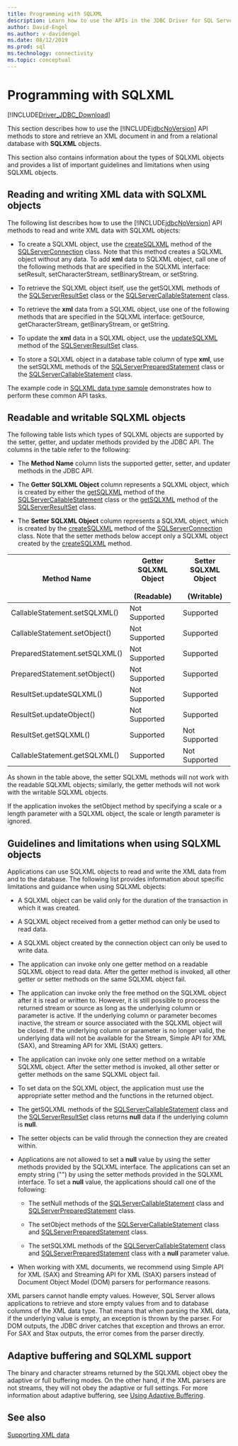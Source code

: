 ```yaml
---
title: Programming with SQLXML
description: Learn how to use the APIs in the JDBC Driver for SQL Server to store and retrieve XML documents using SQLXML objects.
author: David-Engel
ms.author: v-davidengel
ms.date: 08/12/2019
ms.prod: sql
ms.technology: connectivity
ms.topic: conceptual
---
```

# Programming with SQLXML

[!INCLUDE[Driver_JDBC_Download](../../includes/driver_jdbc_download.md)]

This section describes how to use the [!INCLUDE[jdbcNoVersion](../../includes/jdbcnoversion_md.md)] API methods to store and retrieve an XML document in and from a relational database with **SQLXML** objects.

This section also contains information about the types of SQLXML objects and provides a list of important guidelines and limitations when using SQLXML objects.

## Reading and writing XML data with SQLXML objects

The following list describes how to use the [!INCLUDE[jdbcNoVersion](../../includes/jdbcnoversion_md.md)] API methods to read and write XML data with SQLXML objects:

- To create a SQLXML object, use the [createSQLXML](reference/createsqlxml-method-sqlserverconnection.md) method of the [SQLServerConnection](reference/sqlserverconnection-class.md) class. Note that this method creates a SQLXML object without any data. To add **xml** data to SQLXML object, call one of the following methods that are specified in the SQLXML interface: setResult, setCharacterStream, setBinaryStream, or setString.

- To retrieve the SQLXML object itself, use the getSQLXML methods of the [SQLServerResultSet](reference/sqlserverresultset-class.md) class or the [SQLServerCallableStatement](reference/sqlservercallablestatement-class.md) class.

- To retrieve the **xml** data from a SQLXML object, use one of the following methods that are specified in the SQLXML interface: getSource, getCharacterStream, getBinaryStream, or getString.

- To update the **xml** data in a SQLXML object, use the [updateSQLXML](reference/updatesqlxml-method-sqlserverresultset.md) method of the [SQLServerResultSet](reference/sqlserverresultset-class.md) class.

- To store a SQLXML object in a database table column of type **xml**, use the setSQLXML methods of the [SQLServerPreparedStatement](reference/sqlserverpreparedstatement-class.md) class or the [SQLServerCallableStatement](reference/sqlservercallablestatement-class.md) class.

The example code in [SQLXML data type sample](sqlxml-data-type-sample.md) demonstrates how to perform these common API tasks.

## Readable and writable SQLXML objects

The following table lists which types of SQLXML objects are supported by the setter, getter, and updater methods provided by the JDBC API. The columns in the table refer to the following:

- The **Method Name** column lists the supported getter, setter, and updater methods in the JDBC API.

- The **Getter SQLXML Object** column represents a SQLXML object, which is created by either the [getSQLXML](reference/getsqlxml-method-sqlservercallablestatement.md) method of the [SQLServerCallableStatement](reference/sqlservercallablestatement-class.md) class or the [getSQLXML](reference/getsqlxml-method-sqlserverresultset.md) method of the [SQLServerResultSet](reference/sqlserverresultset-class.md) class.

- The **Setter SQLXML Object** column represents a SQLXML object, which is created by the [createSQLXML](reference/createsqlxml-method-sqlserverconnection.md) method of the [SQLServerConnection](reference/sqlserverconnection-class.md) class. Note that the setter methods below accept only a SQLXML object created by the [createSQLXML](reference/createsqlxml-method-sqlserverconnection.md) method.

|Method Name|Getter SQLXML Object<br /><br /> (Readable)|Setter SQLXML Object<br /><br /> (Writable)|
|-----------------|-------------------------------------------|-------------------------------------------|
|CallableStatement.setSQLXML()|Not Supported|Supported|
|CallableStatement.setObject()|Not Supported|Supported|
|PreparedStatement.setSQLXML()|Not Supported|Supported|
|PreparedStatement.setObject()|Not Supported|Supported|
|ResultSet.updateSQLXML()|Not Supported|Supported|
|ResultSet.updateObject()|Not Supported|Supported|
|ResultSet.getSQLXML()|Supported|Not Supported|
|CallableStatement.getSQLXML()|Supported|Not Supported|

As shown in the table above, the setter SQLXML methods will not work with the readable SQLXML objects; similarly, the getter methods will not work with the writable SQLXML objects.

If the application invokes the setObject method by specifying a scale or a length parameter with a SQLXML object, the scale or length parameter is ignored.

## Guidelines and limitations when using SQLXML objects

Applications can use SQLXML objects to read and write the XML data from and to the database. The following list provides information about specific limitations and guidance when using SQLXML objects:

- A SQLXML object can be valid only for the duration of the transaction in which it was created.

- A SQLXML object received from a getter method can only be used to read data.

- A SQLXML object created by the connection object can only be used to write data.

- The application can invoke only one getter method on a readable SQLXML object to read data. After the getter method is invoked, all other getter or setter methods on the same SQLXML object fail.

- The application can invoke only the free method on the SQLXML object after it is read or written to. However, it is still possible to process the returned stream or source as long as the underlying column or parameter is active. If the underlying column or parameter becomes inactive, the stream or source associated with the SQLXML object will be closed. If the underlying column or parameter is no longer valid, the underlying data will not be available for the Stream, Simple API for XML (SAX), and Streaming API for XML (StAX) getters.

- The application can invoke only one setter method on a writable SQLXML object. After the setter method is invoked, all other setter or getter methods on the same SQLXML object fail.

- To set data on the SQLXML object, the application must use the appropriate setter method and the functions in the returned object.

- The getSQLXML methods of the [SQLServerCallableStatement](reference/sqlservercallablestatement-class.md) class and the [SQLServerResultSet](reference/sqlserverresultset-class.md) class returns **null** data if the underlying column is **null**.

- The setter objects can be valid through the connection they are created within.

- Applications are not allowed to set a **null** value by using the setter methods provided by the SQLXML interface. The applications can set an empty string ("") by using the setter methods provided in the SQLXML interface. To set a **null** value, the applications should call one of the following:

  - The setNull methods of the [SQLServerCallableStatement](reference/sqlservercallablestatement-class.md) class and [SQLServerPreparedStatement](reference/sqlserverpreparedstatement-class.md) class.

  - The setObject methods of the [SQLServerCallableStatement](reference/sqlservercallablestatement-class.md) class and [SQLServerPreparedStatement](reference/sqlserverpreparedstatement-class.md) class.

  - The setSQLXML methods of the [SQLServerCallableStatement](reference/sqlservercallablestatement-class.md) class and [SQLServerPreparedStatement](reference/sqlserverpreparedstatement-class.md) class with a **null** parameter value.

- When working with XML documents, we recommend using Simple API for XML (SAX) and Streaming API for XML (StAX) parsers instead of Document Object Model (DOM) parsers for performance reasons.

 XML parsers cannot handle empty values. However, SQL Server allows applications to retrieve and store empty values from and to database columns of the XML data type. That means that when parsing the XML data, if the underlying value is empty, an exception is thrown by the parser. For DOM outputs, the JDBC driver catches that exception and throws an error. For SAX and Stax outputs, the error comes from the parser directly.

## Adaptive buffering and SQLXML support

The binary and character streams returned by the SQLXML object obey the adaptive or full buffering modes. On the other hand, if the XML parsers are not streams, they will not obey the adaptive or full settings. For more information about adaptive buffering, see [Using Adaptive Buffering](using-adaptive-buffering.md).

## See also

[Supporting XML data](supporting-xml-data.md)
